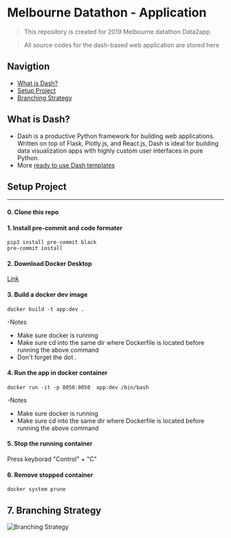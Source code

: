 # Melbourne Datathon - Application


> This repository is created for 2019 Melbourne datathon Data2app

> All source codes for the dash-based web application are stored here

## Navigtion

- [What is Dash?](#what-is-it)
- [Setup Project](#setup-project)
- [Branching Strategy](#branching-strategy)


## What is Dash?
- Dash is a productive Python framework for building web applications. Written on top of Flask, Plotly.js, and React.js, Dash is ideal for building data visualization apps with highly custom user interfaces in pure Python.
- More [ready to use Dash templates](https://dash-gallery.plotly.host/Portal/)



## Setup Project
---
#### 0. Clone this repo


#### 1. Install pre-commit and code formater
```console
pip3 install pre-commit black
pre-commit install
```

#### 2. Download Docker Desktop
[Link](https://www.docker.com/products/docker-desktop)


#### 3. Build a docker dev image
```console
docker build -t app:dev .
```
-Notes
* Make sure docker is running
* Make sure cd into the same dir where Dockerfile is located before running the above command
* Don't forget the dot .


#### 4. Run the app in docker container
```console
docker run -it -p 8050:8050  app:dev /bin/bash
```
-Notes
* Make sure docker is running
* Make sure cd into the same dir where Dockerfile is located before running the above command


#### 5. Stop the running container
Press keyborad "Control" + "C"


#### 6. Remove stopped container
```console
docker system prune
```

## 7. Branching Strategy
![Branching Strategy](https://i.ibb.co/h26Hgrf/Items-1.png)
